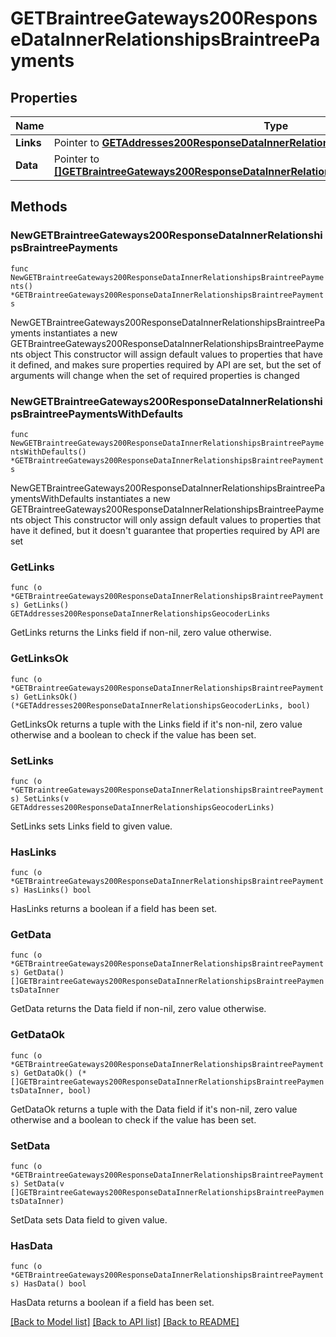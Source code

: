 # GETBraintreeGateways200ResponseDataInnerRelationshipsBraintreePayments

## Properties

Name | Type | Description | Notes
------------ | ------------- | ------------- | -------------
**Links** | Pointer to [**GETAddresses200ResponseDataInnerRelationshipsGeocoderLinks**](GETAddresses200ResponseDataInnerRelationshipsGeocoderLinks.md) |  | [optional] 
**Data** | Pointer to [**[]GETBraintreeGateways200ResponseDataInnerRelationshipsBraintreePaymentsDataInner**](GETBraintreeGateways200ResponseDataInnerRelationshipsBraintreePaymentsDataInner.md) |  | [optional] 

## Methods

### NewGETBraintreeGateways200ResponseDataInnerRelationshipsBraintreePayments

`func NewGETBraintreeGateways200ResponseDataInnerRelationshipsBraintreePayments() *GETBraintreeGateways200ResponseDataInnerRelationshipsBraintreePayments`

NewGETBraintreeGateways200ResponseDataInnerRelationshipsBraintreePayments instantiates a new GETBraintreeGateways200ResponseDataInnerRelationshipsBraintreePayments object
This constructor will assign default values to properties that have it defined,
and makes sure properties required by API are set, but the set of arguments
will change when the set of required properties is changed

### NewGETBraintreeGateways200ResponseDataInnerRelationshipsBraintreePaymentsWithDefaults

`func NewGETBraintreeGateways200ResponseDataInnerRelationshipsBraintreePaymentsWithDefaults() *GETBraintreeGateways200ResponseDataInnerRelationshipsBraintreePayments`

NewGETBraintreeGateways200ResponseDataInnerRelationshipsBraintreePaymentsWithDefaults instantiates a new GETBraintreeGateways200ResponseDataInnerRelationshipsBraintreePayments object
This constructor will only assign default values to properties that have it defined,
but it doesn't guarantee that properties required by API are set

### GetLinks

`func (o *GETBraintreeGateways200ResponseDataInnerRelationshipsBraintreePayments) GetLinks() GETAddresses200ResponseDataInnerRelationshipsGeocoderLinks`

GetLinks returns the Links field if non-nil, zero value otherwise.

### GetLinksOk

`func (o *GETBraintreeGateways200ResponseDataInnerRelationshipsBraintreePayments) GetLinksOk() (*GETAddresses200ResponseDataInnerRelationshipsGeocoderLinks, bool)`

GetLinksOk returns a tuple with the Links field if it's non-nil, zero value otherwise
and a boolean to check if the value has been set.

### SetLinks

`func (o *GETBraintreeGateways200ResponseDataInnerRelationshipsBraintreePayments) SetLinks(v GETAddresses200ResponseDataInnerRelationshipsGeocoderLinks)`

SetLinks sets Links field to given value.

### HasLinks

`func (o *GETBraintreeGateways200ResponseDataInnerRelationshipsBraintreePayments) HasLinks() bool`

HasLinks returns a boolean if a field has been set.

### GetData

`func (o *GETBraintreeGateways200ResponseDataInnerRelationshipsBraintreePayments) GetData() []GETBraintreeGateways200ResponseDataInnerRelationshipsBraintreePaymentsDataInner`

GetData returns the Data field if non-nil, zero value otherwise.

### GetDataOk

`func (o *GETBraintreeGateways200ResponseDataInnerRelationshipsBraintreePayments) GetDataOk() (*[]GETBraintreeGateways200ResponseDataInnerRelationshipsBraintreePaymentsDataInner, bool)`

GetDataOk returns a tuple with the Data field if it's non-nil, zero value otherwise
and a boolean to check if the value has been set.

### SetData

`func (o *GETBraintreeGateways200ResponseDataInnerRelationshipsBraintreePayments) SetData(v []GETBraintreeGateways200ResponseDataInnerRelationshipsBraintreePaymentsDataInner)`

SetData sets Data field to given value.

### HasData

`func (o *GETBraintreeGateways200ResponseDataInnerRelationshipsBraintreePayments) HasData() bool`

HasData returns a boolean if a field has been set.


[[Back to Model list]](../README.md#documentation-for-models) [[Back to API list]](../README.md#documentation-for-api-endpoints) [[Back to README]](../README.md)


